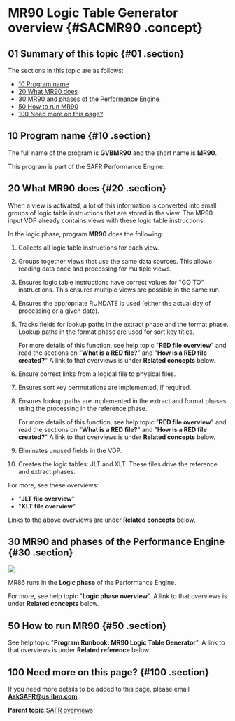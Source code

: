 # MR90 Logic Table Generator overview {#SACMR90 .concept}

## 01 Summary of this topic {#01 .section}

The sections in this topic are as follows:

-   [10 Program name](SACMR90.md#10)
-   [20 What MR90 does](SACMR90.md#20)
-   [30 MR90 and phases of the Performance Engine](SACMR90.md#30)
-   [50 How to run MR90](SACMR90.md#50)
-   [100 Need more on this page?](SACMR90.md#100)

## 10 Program name {#10 .section}

The full name of the program is **GVBMR90** and the short name is **MR90**.

This program is part of the SAFR Performance Engine.

## 20 What MR90 does {#20 .section}

When a view is activated, a lot of this information is converted into small groups of logic table instructions that are stored in the view. The MR90 input VDP already contains views with these logic table instructions.

In the logic phase, program **MR90** does the following:

1.  Collects all logic table instructions for each view.
2.  Groups together views that use the same data sources. This allows reading data once and processing for multiple views.
3.  Ensures logic table instructions have correct values for "GO TO" instructions. This ensures multiple views are possible in the same run.
4.  Ensures the appropriate RUNDATE is used \(either the actual day of processing or a given date\).
5.  Tracks fields for lookup paths in the extract phase and the format phase. Lookup paths in the format phase are used for sort key titles.

    For more details of this function, see help topic "**RED file overview**" and read the sections on "**What is a RED file?**" and "**How is a RED file created?**" A link to that overviews is under **Related concepts** below.

6.  Ensure correct links from a logical file to physical files.
7.  Ensures sort key permutations are implemented, if required.
8.  Ensures lookup paths are implemented in the extract and format phases using the processing in the reference phase.

    For more details of this function, see help topic "**RED file overview**" and read the sections on "**What is a RED file?**" and "**How is a RED file created?**" A link to that overviews is under **Related concepts** below.

9.  Eliminates unused fields in the VDP.
10. Creates the logic tables: JLT and XLT. These files drive the reference and extract phases.

For more, see these overviews:

-   "**JLT file overview**"
-   "**XLT file overview**"

Links to the above overviews are under **Related concepts** below.

## 30 MR90 and phases of the Performance Engine {#30 .section}

![](images/MR90_Phases_01.gif)

MR86 runs in the **Logic phase** of the Performance Engine.

For more, see help topic "**Logic phase overview**". A link to that overviews is under **Related concepts** below.

## 50 How to run MR90 {#50 .section}

See help topic "**Program Runbook: MR90 Logic Table Generator**". A link to that overviews is under **Related reference** below.

## 100 Need more on this page? {#100 .section}

If you need more details to be added to this page, please email **AskSAFR@us.ibm.com** .

**Parent topic:**[SAFR overviews](../html/AAR450Overviews.md)

